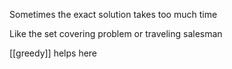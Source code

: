 ---
---


Sometimes the exact solution takes too much time 

Like the set covering problem or traveling salesman 

[[greedy]] helps here 

